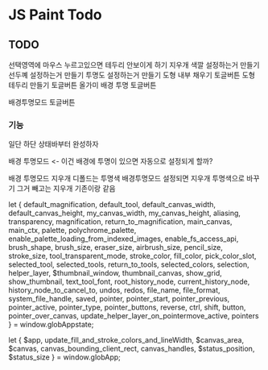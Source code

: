 
# JS Paint Todo
## TODO

선택영역에 마우스 누르고있으면 테두리 안보이게 하기
지우개 색깔 설정하는거 만들기
선두꼐 설정하는거 만들기
투명도 설정하는거 만들기
도형 내부 채우기 토글버튼
도형 테두리 만들기 토글버튼
올가미 배경 투명 토글버튼


배경투명모드 토글버튼





### 기능

일단 하단 상태바부터 완성하자

배경 투명모드 <- 이건 배경에 투명이 있으면 자동으로 설정되게 할까?



배경 투명모드 지우개 디폴드는 투명색
배경투명모드 설정되면 지우개 투명색으로 바꾸기
그거 빼고는 지우개 기존이랑 같음






let {
  default_magnification,
  default_tool,
  default_canvas_width,
  default_canvas_height,
  my_canvas_width,
  my_canvas_height,
  aliasing,
  transparency,
  magnification,
  return_to_magnification,
  main_canvas,
  main_ctx,
  palette,
  polychrome_palette,
  enable_palette_loading_from_indexed_images,
  enable_fs_access_api,
  brush_shape,
  brush_size,
  eraser_size,
  airbrush_size,
  pencil_size,
  stroke_size,
  tool_transparent_mode,
  stroke_color,
  fill_color,
  pick_color_slot,
  selected_tool,
  selected_tools,
  return_to_tools,
  selected_colors,
  selection,
  helper_layer,
  $thumbnail_window,
  thumbnail_canvas,
  show_grid,
  show_thumbnail,
  text_tool_font,
  root_history_node,
  current_history_node,
  history_node_to_cancel_to,
  undos,
  redos,
  file_name,
  file_format,
  system_file_handle,
  saved,
  pointer,
  pointer_start,
  pointer_previous,
  pointer_active,
  pointer_type,
  pointer_buttons,
  reverse,
  ctrl,
  shift,
  button,
  pointer_over_canvas,
  update_helper_layer_on_pointermove_active,
  pointers
} = window.globAppstate;

let {
  $app,
  update_fill_and_stroke_colors_and_lineWidth,
  $canvas_area,
  $canvas,
  canvas_bounding_client_rect,
  canvas_handles,
  $status_position,
  $status_size
} = window.globApp;